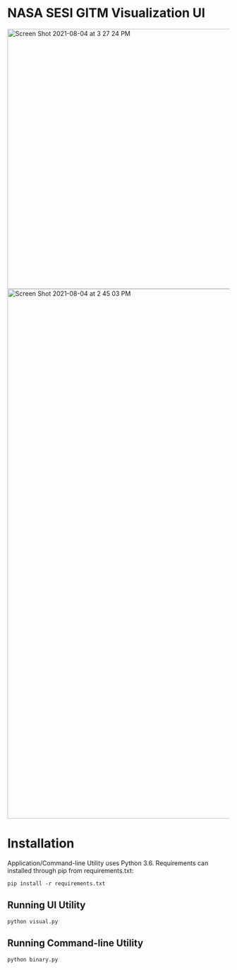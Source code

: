 # NASA SESI GITM Visualization UI

<img width="588" alt="Screen Shot 2021-08-04 at 3 27 24 PM" src="https://user-images.githubusercontent.com/8193100/128552301-c5e765d0-89ee-41b5-ae29-cfd7ba598592.png">

<img width="1198" alt="Screen Shot 2021-08-04 at 2 45 03 PM" src="https://user-images.githubusercontent.com/8193100/128552270-57e66106-2c39-4efe-9d33-96ec23eddf9c.png">

# Installation

Application/Command-line Utility uses Python 3.6. Requirements can installed through pip from requirements.txt:
```
pip install -r requirements.txt
```

## Running UI Utility
```
python visual.py
```

## Running Command-line Utility
```
python binary.py
```
